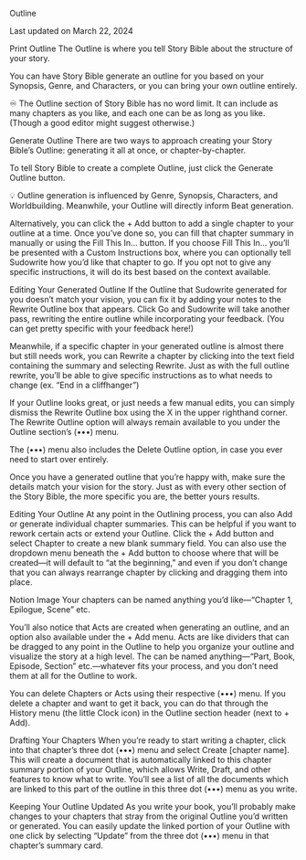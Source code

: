 Outline

Last updated on March 22, 2024

Print
Outline
The Outline is where you tell Story Bible about the structure of your story.

You can have Story Bible generate an outline for you based on your Synopsis, Genre, and Characters, or you can bring your own outline entirely.

♾️
The Outline section of Story Bible has no word limit. It can include as many chapters as you like, and each one can be as long as you like. (Though a good editor might suggest otherwise.)

Generate Outline
There are two ways to approach creating your Story Bible’s Outline: generating it all at once, or chapter-by-chapter.

To tell Story Bible to create a complete Outline, just click the Generate Outline button.

💡
Outline generation is influenced by Genre, Synopsis, Characters, and Worldbuilding. Meanwhile, your Outline will directly inform Beat generation.

Alternatively, you can click the + Add button to add a single chapter to your outline at a time. Once you’ve done so, you can fill that chapter summary in manually or using the Fill This In… button. If you choose Fill This In… you’ll be presented with a Custom Instructions box, where you can optionally tell Sudowrite how you’d like that chapter to go. If you opt not to give any specific instructions, it will do its best based on the context available.

Editing Your Generated Outline
If the Outline that Sudowrite generated for you doesn’t match your vision, you can fix it by adding your notes to the Rewrite Outline box that appears. Click Go and Sudowrite will take another pass, rewriting the entire outline while incorporating your feedback. (You can get pretty specific with your feedback here!)

Meanwhile, if a specific chapter in your generated outline is almost there but still needs work, you can Rewrite a chapter by clicking into the text field containing the summary and selecting Rewrite. Just as with the full outline rewrite, you’ll be able to give specific instructions as to what needs to change (ex. “End in a cliffhanger”)

If your Outline looks great, or just needs a few manual edits, you can simply dismiss the Rewrite Outline box using the X in the upper righthand corner. The Rewrite Outline option will always remain available to you under the Outline section’s (•••) menu.

The (•••) menu also includes the Delete Outline option, in case you ever need to start over entirely.

Once you have a generated outline that you’re happy with, make sure the details match your vision for the story. Just as with every other section of the Story Bible, the more specific you are, the better yours results.

Editing Your Outline
At any point in the Outlining process, you can also Add or generate individual chapter summaries. This can be helpful if you want to rework certain acts or extend your Outline. Click the + Add button and select Chapter to create a new blank summary field. You can also use the dropdown menu beneath the + Add button to choose where that will be created—it will default to “at the beginning,” and even if you don’t change that you can always rearrange chapter by clicking and dragging them into place.

Notion Image
Your chapters can be named anything you’d like—“Chapter 1, Epilogue, Scene” etc.

You’ll also notice that Acts are created when generating an outline, and an option also available under the + Add menu. Acts are like dividers that can be dragged to any point in the Outline to help you organize your outline and visualize the story at a high level. The can be named anything—“Part, Book, Episode, Section” etc.—whatever fits your process, and you don’t need them at all for the Outline to work.

You can delete Chapters or Acts using their respective (•••) menu. If you delete a chapter and want to get it back, you can do that through the History menu (the little Clock icon) in the Outline section header (next to + Add).

Drafting Your Chapters
When you’re ready to start writing a chapter, click into that chapter’s three dot (•••) menu and select Create [chapter name]. This will create a document that is automatically linked to this chapter summary portion of your Outline, which allows Write, Draft, and other features to know what to write. You’ll see a list of all the documents which are linked to this part of the outline in this three dot (•••) menu as you write.

Keeping Your Outline Updated
As you write your book, you’ll probably make changes to your chapters that stray from the original Outline you’d written or generated. You can easily update the linked portion of your Outline with one click by selecting “Update” from the three dot (•••) menu in that chapter’s summary card.